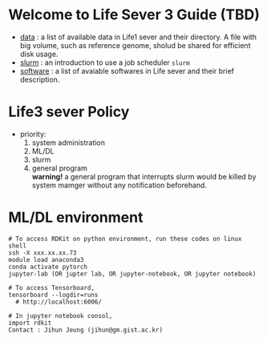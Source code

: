 # Welcome to Life Sever 3 Guide (TBD)
- [data](https://github.com/jihunni/Linux/blob/master/GIST_Life3_sever/data.md) : a list of available data in Life1 sever and their directory. A file with big volume, such as reference genome, sholud be shared for efficient disk usage.
- [slurm](https://github.com/jihunni/Linux/blob/master/GIST_Life1_sever/slurm.md) : an introduction to use a job scheduler `slurm`
- [software](https://github.com/jihunni/Linux/blob/master/GIST_Life3_sever/software.md) : a list of avaiable softwares in Life sever and their brief description.

# Life3 sever Policy
  - priority:
    1. system administration
    2. ML/DL
    3. slurm
    4. general program  
       **warning!** a general program that interrupts slurm would be killed by system mamger without any notification beforehand.

# ML/DL environment
```
# To access RDKit on python environment, run these codes on linux shell
ssh -X xxx.xx.xx.73
module load anaconda3
conda activate pytorch
jupyter-lab (OR jupter lab, OR jupyter-notebook, OR jupyter notebook)

# To access Tensorboard,
tensorboard --logdir=runs
  # http://localhost:6006/ 

# In jupyter notebook consol,
import rdkit
Contact : Jihun Jeung (jihun@gm.gist.ac.kr)
```
